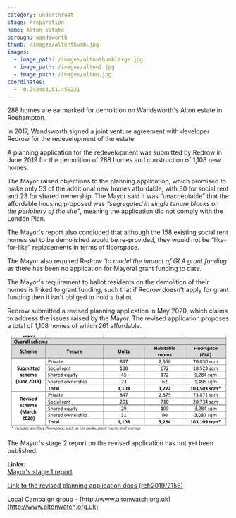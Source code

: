 ```yaml
---
category: underthreat
stage: Preparation
name: Alton estate 
borough: wandsworth
thumb: /images/altonthumb.jpg
images:
  - image_path: /images/altonthumblarge.jpg
  - image_path: /images/alton2.jpg
  - image_path: /images/alton.jpg
coordinates: 
  - -0.243483,51.450221
---
```

288 homes are earmarked for demolition on Wandsworth's Alton estate in Roehampton.

In 2017, Wandsworth signed a joint venture agreement with developer Redrow for the redevelopment of the estate.

A planning application for the redevelopment was submitted by Redrow in June 2019 for the demolition of 288 homes and construction of 1,108 new homes.

The Mayor raised objections to the planning application, which promised to make only 53 of the additional new homes affordable, with 30 for social rent and 23 for shared ownership. The Mayor said it was “unacceptable” that the affordable housing proposed was _“segregated in single tenure blocks on the periphery of the site”_, meaning the application did not comply with the London Plan.

The Mayor's report also concluded that although the 158 existing social rent homes set to be demolished would be re-provided, they would not be “like-for-like” replacements in terms of floorspace.

The Mayor also required Redrow _'to model the impact of GLA grant funding'_ as there has been no application for Mayoral grant funding to date.

The Mayor's requirement to ballot residents on the demolition of their homes is linked to grant funding, such that if Redrow doesn't apply for grant funding then it isn't obliged to hold a ballot.

Redrow submitted a revised planning application in May 2020, which claims to address the issues raised by the Mayor. The revised application proposes a total of 1,108 homes of which 261 affordable. 

<img src="/images/tenuremixalton.png" class="img-fluid rounded img-thumbnail">

The Mayor's stage 2 report on the revised application has not yet been published.


__Links:__  
[Mayor's stage 1 report](https://www.london.gov.uk/what-we-do/planning/planning-applications-and-decisions/planning-application-search/alton-estate)

[Link to the revised planning application docs (ref:2019/2156)](https://planning1.wandsworth.gov.uk/Northgate/PlanningExplorer/Generic/StdDetails.aspx?PT=Planning%20Applications%20On-Line&TYPE=PL/PlanningPK.xml&PARAM0=977340&XSLT=/Northgate/PlanningExplorer/SiteFiles/Skins/Wandsworth/xslt/PL/PLDetails.xslt&FT=Planning%20Application%20Details&PUBLIC=Y&XMLSIDE=/Northgate/PlanningExplorer/SiteFiles/Skins/Wandsworth/Menus/PL.xml&DAURI=PLANNING)

Local Campaign group - [http://www.altonwatch.org.uk](http://www.altonwatch.org.uk)
